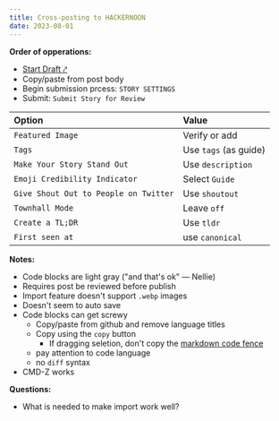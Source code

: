 ```yaml
---
title: Cross-posting to HACKERNOON
date: 2023-08-01
---
```


**Order of opperations:**

- <a href="https://app.hackernoon.com/new" target="_blank">Start Draft ⤤︎</a>
- Copy/paste from post body
- Begin submission prcess: `STORY SETTINGS`
- Submit: `Submit Story for Review`

| Option                                | Value                 |
| :------------------------------------ | :-------------------- |
| `Featured Image`                      | Verify or add         |
| `Tags`                                | Use `tags` (as guide) |
| `Make Your Story Stand Out`           | Use `description`     |
| `Emoji Credibility Indicator`         | Select `Guide`        |
| `Give Shout Out to People on Twitter` | Use `shoutout`        |
| `Townhall Mode`                       | Leave `off`           |
| `Create a TL;DR`                      | Use `tldr`            |
| `First seen at`                       | use `canonical`       |

**Notes:**

- Code blocks are light gray ("and that's ok" — Nellie)
- Requires post be reviewed before publish
- Import feature doesn't support `.webp` images
- Doesn't seem to auto save
- Code blocks can get screwy
  - Copy/paste from github and remove language titles
  - Copy using the `copy` button
    - If dragging seletion, don't copy the [markdown code fence](https://chan.dev/markdown/#code-block-gfm)
  - pay attention to code language
  - no `diff` syntax
- CMD-Z works

**Questions:**

- What is needed to make import work well?
